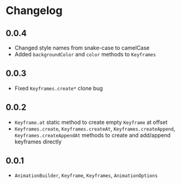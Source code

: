 # Changelog

## 0.0.4

- Changed style names from snake-case to camelCase
- Added `backgroundColor` and `color` methods to `Keyframes`

## 0.0.3

- Fixed `Keyframes.create*` clone bug

## 0.0.2

- `Keyframe.at` static method to create empty `Keyframe` at offset
- `Keyframes.create`, `Keyframes.createAt`, `Keyframes.createAppend`, `Keyframes.createAppendAt` methods
to create and add/append keyframes directly

## 0.0.1

- `AnimationBuilder`, `Keyframe`, `Keyframes`, `AnimationOptions`
